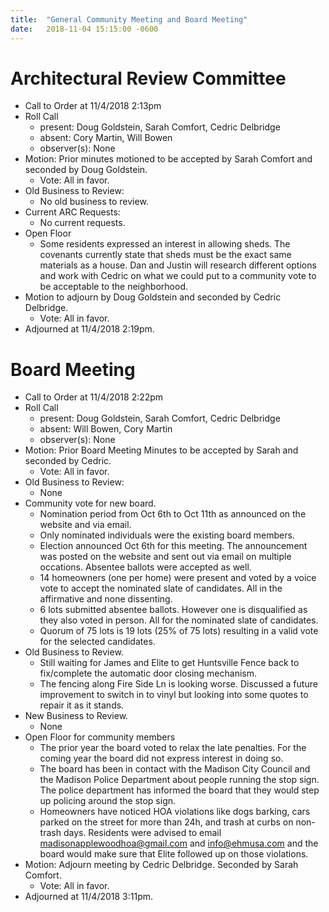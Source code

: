 ```yaml
---
title:  "General Community Meeting and Board Meeting"
date:   2018-11-04 15:15:00 -0600
---
```


# Architectural Review Committee

- Call to Order at 11/4/2018 2:13pm
- Roll Call
    - present: Doug Goldstein, Sarah Comfort, Cedric Delbridge
    - absent: Cory Martin, Will Bowen
    - observer(s): None
- Motion: Prior minutes motioned to be accepted by Sarah Comfort and seconded by Doug Goldstein.
  - Vote: All in favor.
- Old Business to Review:
  - No old business to review.
- Current ARC Requests:
  - No current requests.
- Open Floor
  - Some residents expressed an interest in allowing sheds. The covenants
  currently state that sheds must be the exact same materials as a house.
  Dan and Justin will research different options and work with Cedric on
  what we could put to a community vote to be acceptable to the neighborhood.
- Motion to adjourn by Doug Goldstein and seconded by Cedric Delbridge.
  - Vote: All in favor.
- Adjourned at 11/4/2018 2:19pm.

# Board Meeting

- Call to Order at 11/4/2018 2:22pm
- Roll Call
    - present: Doug Goldstein, Sarah Comfort, Cedric Delbridge
    - absent: Will Bowen, Cory Martin
    - observer(s): None
- Motion: Prior Board Meeting Minutes to be accepted by Sarah and seconded by Cedric.
  - Vote: All in favor.
- Old Business to Review:
  - None
- Community vote for new board.
  - Nomination period from Oct 6th to Oct 11th as announced on the website and
    via email.
  - Only nominated individuals were the existing board members.
  - Election announced Oct 6th for this meeting. The announcement was posted on the
    website and sent out via email on multiple occations. Absentee ballots were
    accepted as well.
  - 14 homeowners (one per home) were present and voted by a voice vote to accept the
    nominated slate of candidates. All in the affirmative and none dissenting.
  - 6 lots submitted absentee ballots. However one is disqualified as they also voted
    in person. All for the nominated slate of candidates.
  - Quorum of 75 lots is 19 lots (25% of 75 lots) resulting in a valid vote for the
    selected candidates.
- Old Business to Review.
  - Still waiting for James and Elite to get Huntsville Fence back to fix/complete
    the automatic door closing mechanism.
  - The fencing along Fire Side Ln is looking worse. Discussed a future improvement
    to switch in to vinyl but looking into some quotes to repair it as it stands.
- New Business to Review.
  - None
- Open Floor for community members
  - The prior year the board voted to relax the late penalties. For the coming year
    the board did not express interest in doing so.
  - The board has been in contact with the Madison City Council and the Madison Police
    Department about people running the stop sign. The police department has informed
    the board that they would step up policing around the stop sign.
  - Homeowners have noticed HOA violations like dogs barking, cars parked on the street
    for more than 24h, and trash at curbs on non-trash days. Residents were advised to
    email madisonapplewoodhoa@gmail.com and info@ehmusa.com and the board would make sure
    that Elite followed up on those violations.
- Motion: Adjourn meeting by Cedric Delbridge. Seconded by Sarah Comfort.
  - Vote: All in favor.
- Adjourned at 11/4/2018 3:11pm.
